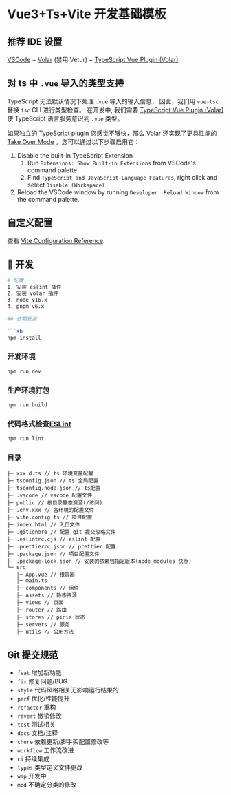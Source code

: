 # Vue3+Ts+Vite 开发基础模板

## 推荐 IDE 设置

[VSCode](https://code.visualstudio.com/) + [Volar](https://marketplace.visualstudio.com/items?itemName=Vue.volar) (禁用 Vetur) + [TypeScript Vue Plugin (Volar)](https://marketplace.visualstudio.com/items?itemName=Vue.vscode-typescript-vue-plugin).

## 对 ts 中 `.vue` 导入的类型支持

TypeScript 无法默认情况下处理 `.vue` 导入的输入信息，
因此，我们用 `vue-tsc` 替换 `tsc` CLI 进行类型检查。 在开发中, 我们需要 [TypeScript Vue Plugin (Volar)](https://marketplace.visualstudio.com/items?itemName=Vue.vscode-typescript-vue-plugin) 使 TypeScript 语言服务意识到 `.vue` 类型。

如果独立的 TypeScript plugin 您感觉不够快，那么 Volar 还实现了更具性能的 [Take Over Mode](https://github.com/johnsoncodehk/volar/discussions/471#discussioncomment-1361669) 。您可以通过以下步骤启用它：

1. Disable the built-in TypeScript Extension
   1. Run `Extensions: Show Built-in Extensions` from VSCode's command palette
   2. Find `TypeScript and JavaScript Language Features`, right click and select `Disable (Workspace)`
2. Reload the VSCode window by running `Developer: Reload Window` from the command palette.

## 自定义配置

查看 [Vite Configuration Reference](https://vitejs.dev/config/).

## 🚀 开发

```bash
# 配置
1. 安装 eslint 插件
2. 安装 volar 插件
3. node v16.x
4. pnpm v6.x

## 依赖安装

```sh
npm install
```

### 开发环境

```sh
npm run dev
```

### 生产环境打包

```sh
npm run build
```

### 代码格式检查[ESLint](https://eslint.org/) 

```sh
npm run lint
```

### 目录

```
├─ xxx.d.ts // ts 环境变量配置
├─ tsconfig.json // ts 全局配置
├─ tsconfig.node.json // ts配置
├─ .vscode // vscode 配置文件
├─ public // 根目录静态资源(/访问)
├─ .env.xxx // 各环境的配置文件
├─ vite.config.ts // 项目配置
├─ index.html // 入口文件
├─ .gitignore // 配置 git 提交忽略文件
├─ .eslintrc.cjs // eslint 配置
├─ .prettierrc.json // prettier 配置
├─ .package.json // 项目配置文件
├─ .package-lock.json // 安装的依赖包指定版本(node_modules 快照)
└─ src
   │─ App.vue // 根容器
   │─ main.ts
   ├─ components // 组件
   ├─ assets // 静态资源
   ├─ views // 页面
   ├─ router // 路由
   ├─ stores // pinia 状态
   ├─ servers // 服务
   ├─ utils // 公用方法
```

## Git 提交规范

- `feat` 增加新功能
- `fix` 修复问题/BUG
- `style` 代码风格相关无影响运行结果的
- `perf` 优化/性能提升
- `refactor` 重构
- `revert` 撤销修改
- `test` 测试相关
- `docs` 文档/注释
- `chore` 依赖更新/脚手架配置修改等
- `workflow` 工作流改进
- `ci` 持续集成
- `types` 类型定义文件更改
- `wip` 开发中
- `mod` 不确定分类的修改
